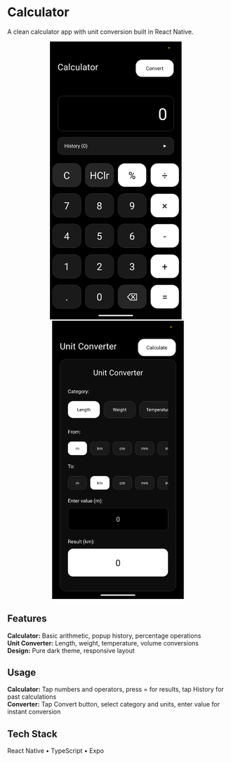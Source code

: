 # Calculator

A clean calculator app with unit conversion built in React Native.

<p align="center">
  <img src="assets/Screenshot1.png" alt="Calculator" width="300" style="display: inline-block; margin-right: 10px;" />
  <img src="assets/Screenshot2.png" alt="Converter" width="300" style="display: inline-block;" />
</p>

## Features

**Calculator:** Basic arithmetic, popup history, percentage operations  
**Unit Converter:** Length, weight, temperature, volume conversions  
**Design:** Pure dark theme, responsive layout

## Usage

**Calculator:** Tap numbers and operators, press = for results, tap History for past calculations  
**Converter:** Tap Convert button, select category and units, enter value for instant conversion

## Tech Stack

React Native • TypeScript • Expo
